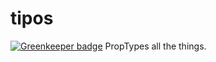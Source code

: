 # tipos

[![Greenkeeper badge](https://badges.greenkeeper.io/mjlescano/tipos.svg)](https://greenkeeper.io/)
PropTypes all the things.
